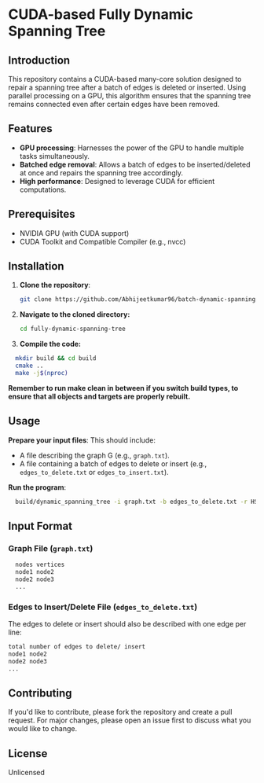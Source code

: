 # CUDA-based Fully Dynamic Spanning Tree

## Introduction

This repository contains a CUDA-based many-core solution designed to repair a spanning tree after a batch of edges is deleted or inserted. Using parallel processing on a GPU, this algorithm ensures that the spanning tree remains connected even after certain edges have been removed.

## Features

- **GPU processing**: Harnesses the power of the GPU to handle multiple tasks simultaneously.
- **Batched edge removal**: Allows a batch of edges to be inserted/deleted at once and repairs the spanning tree accordingly.
- **High performance**: Designed to leverage CUDA for efficient computations.

## Prerequisites

- NVIDIA GPU (with CUDA support)
- CUDA Toolkit and Compatible Compiler (e.g., nvcc)

## Installation

1. **Clone the repository**:
   ```bash
   git clone https://github.com/Abhijeetkumar96/batch-dynamic-spanning-tree
   ```
2. **Navigate to the cloned directory:**
   ```bash
   cd fully-dynamic-spanning-tree
   ```
3. **Compile the code:**
  ```bash
    mkdir build && cd build
    cmake ..
    make -j$(nproc)
  ```

**Remember to run make clean in between if you switch build types, to ensure that all objects and targets are properly rebuilt.**

## Usage

**Prepare your input files**: This should include:
- A file describing the graph G (e.g., `graph.txt`).
- A file containing a batch of edges to delete or insert (e.g., `edges_to_delete.txt` or `edges_to_insert.txt`).

**Run the program**:

```bash
  build/dynamic_spanning_tree -i graph.txt -b edges_to_delete.txt -r HS -p ET -d 0
```
## Input Format

### Graph File (`graph.txt`)

```bash
  nodes vertices
  node1 node2
  node2 node3
  ...
```

### Edges to Insert/Delete File (`edges_to_delete.txt`)

The edges to delete or insert should also be described with one edge per line:

```bash
total number of edges to delete/ insert
node1 node2
node2 node3
...
```

## Contributing

If you'd like to contribute, please fork the repository and create a pull request. For major changes, please open an issue first to discuss what you would like to change.

## License

Unlicensed

  


